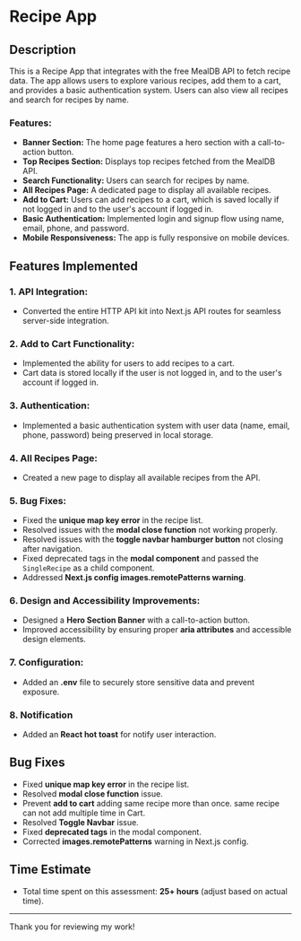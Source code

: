 # Recipe App

## Description

This is a Recipe App that integrates with the free MealDB API to fetch recipe data. The app allows users to explore various recipes, add them to a cart, and provides a basic authentication system. Users can also view all recipes and search for recipes by name.

### Features:

- **Banner Section:** The home page features a hero section with a call-to-action button.
- **Top Recipes Section:** Displays top recipes fetched from the MealDB API.
- **Search Functionality:** Users can search for recipes by name.
- **All Recipes Page:** A dedicated page to display all available recipes.
- **Add to Cart:** Users can add recipes to a cart, which is saved locally if not logged in and to the user's account if logged in.
- **Basic Authentication:** Implemented login and signup flow using name, email, phone, and password.
- **Mobile Responsiveness:** The app is fully responsive on mobile devices.

## Features Implemented

### 1. **API Integration:**

- Converted the entire HTTP API kit into Next.js API routes for seamless server-side integration.

### 2. **Add to Cart Functionality:**

- Implemented the ability for users to add recipes to a cart.
- Cart data is stored locally if the user is not logged in, and to the user's account if logged in.

### 3. **Authentication:**

- Implemented a basic authentication system with user data (name, email, phone, password) being preserved in local storage.

### 4. **All Recipes Page:**

- Created a new page to display all available recipes from the API.

### 5. **Bug Fixes:**

- Fixed the **unique map key error** in the recipe list.
- Resolved issues with the **modal close function** not working properly.
- Resolved issues with the **toggle navbar hamburger button** not closing after navigation.
- Fixed deprecated tags in the **modal component** and passed the `SingleRecipe` as a child component.
- Addressed **Next.js config images.remotePatterns warning**.

### 6. **Design and Accessibility Improvements:**

- Designed a **Hero Section Banner** with a call-to-action button.
- Improved accessibility by ensuring proper **aria attributes** and accessible design elements.

### 7. **Configuration:**

- Added an **.env** file to securely store sensitive data and prevent exposure.

### 8. **Notification**

- Added an **React hot toast** for notify user interaction.

## Bug Fixes

- Fixed **unique map key error** in the recipe list.
- Resolved **modal close function** issue.
- Prevent **add to cart** adding same recipe more than once. same recipe can not add multiple time in Cart.
- Resolved **Toggle Navbar** issue.
- Fixed **deprecated tags** in the modal component.
- Corrected **images.remotePatterns** warning in Next.js config.

## Time Estimate

- Total time spent on this assessment: **25+ hours** (adjust based on actual time).

---

Thank you for reviewing my work!
